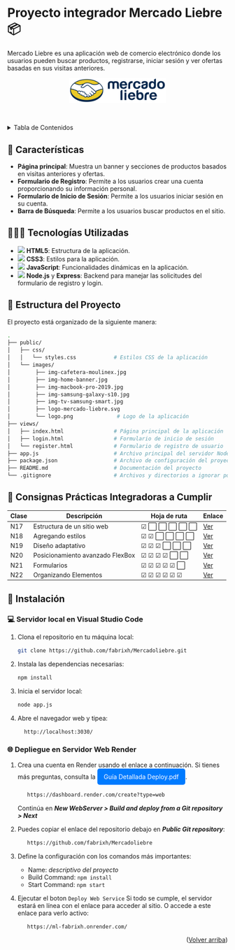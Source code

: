 <a id="readme-top"></a>
# Proyecto integrador Mercado Liebre 📦

Mercado Liebre es una aplicación web de comercio electrónico donde los usuarios pueden buscar productos, registrarse, iniciar sesión y ver ofertas basadas en sus visitas anteriores.

<a href="https://ml-fabrixh.onrender.com/" style="display: block; text-align: center;">
  <img src="./public/images/logo-mercado-liebre.svg" alt="Vista de Mercado Liebre" width="220">
</a>

<br> <!-- Salto de línea -->

<details>
  <summary>Tabla de Contenidos</summary>
  <ol>
    <li><a href="#readme-top"><sub>Inicio</sub></a></li>
    <li><a href="https://github.com/fabrixh/Mercadoliebre?tab=readme-ov-file#características"><sub>Características</sub></a></li>
    <li><a href="https://github.com/fabrixh/Mercadoliebre?tab=readme-ov-file#tecnologías-utilizadas"><sub>Tecnologías Utilizadas</sub></a></li>
    <li><a href="https://github.com/fabrixh/Mercadoliebre?tab=readme-ov-file#estructura-del-proyecto"><sub>Estructura del Proyecto</sub></a></li>
    <li><a href="https://github.com/fabrixh/Mercadoliebre?tab=readme-ov-file#consignas-prácticas-integradoras-a-cumplir"><sub>Consignas Prácticas Integradoras a Cumplir</sub></a></li>
    <li><a href="https://github.com/fabrixh/Mercadoliebre?tab=readme-ov-file#instalación"><sub>Instalación</sub></a></li>
    <ul>
      <li><a href="https://github.com/fabrixh/Mercadoliebre?tab=readme-ov-file#servidor-local-en-visual-studio-code"><sub>Servidor local en Visual Studio Code</sub></a></li>
      <li><a href="https://github.com/fabrixh/Mercadoliebre?tab=readme-ov-file#despliegue-en-servidor-web-render"><sub>Despliegue en Servidor Web Render</sub></a></li>
    </ul>
  </ol>
</details>

## 📑 Características

- **Página principal**: Muestra un banner y secciones de productos basados en visitas anteriores y ofertas.
- **Formulario de Registro**: Permite a los usuarios crear una cuenta proporcionando su información personal.
- **Formulario de Inicio de Sesión**: Permite a los usuarios iniciar sesión en su cuenta.
- **Barra de Búsqueda**: Permite a los usuarios buscar productos en el sitio.

## 👨🏻‍💻 Tecnologías Utilizadas


- <img src="https://cdn3.emoji.gg/emojis/HTML.png" width="16"> **HTML5**: Estructura de la aplicación.
- <img src="https://cdn3.emoji.gg/emojis/css.png" width="16"> **CSS3**: Estilos para la aplicación.
- <img src="https://cdn3.emoji.gg/emojis/node_js.png" width="16"> **JavaScript**: Funcionalidades dinámicas en la aplicación.
 - <img src="https://cdn3.emoji.gg/emojis/node_js.png" width="16"> **Node.js** y **Express**: Backend para manejar las solicitudes del formulario de registro y login.

## 📂 Estructura del Proyecto

El proyecto está organizado de la siguiente manera:



```bash
.
├── public/
│   ├── css/
│   │   └── styles.css            # Estilos CSS de la aplicación
│   └── images/
│        ├── img-cafetera-moulinex.jpg
│        ├── img-home-banner.jpg
│        ├── img-macbook-pro-2019.jpg
│        ├── img-samsung-galaxy-s10.jpg
│        ├── img-tv-samsung-smart.jpg
│        ├── logo-mercado-liebre.svg
│        └── logo.png              # Logo de la aplicación                 
├── views/
│   ├── index.html                # Página principal de la aplicación
│   ├── login.html                # Formulario de inicio de sesión
│   └── register.html             # Formulario de registro de usuario
├── app.js                        # Archivo principal del servidor Node.js
├── package.json                  # Archivo de configuración del proyecto y dependencias
├── README.md                     # Documentación del proyecto
└── .gitignore                    # Archivos y directorios a ignorar por Git
```

## 🎯 Consignas Prácticas Integradoras a Cumplir

| Clase | Descripción | Hoja de ruta | Enlace |
|-------|-------------|--------------|--------|
| N17   | Estructura de un sitio web | &#9745; ⬜ ⬜ ⬜ ⬜ ⬜ | [Ver](https://drive.google.com/file/d/1L7st7e2N9_6o6Yk5yaTT0OZk4ad0YJHV/view) |
| N18   | Agregando estilos | &#9745; &#9745; ⬜ ⬜ ⬜ ⬜ | [Ver](https://drive.google.com/file/d/1P0k5uabfhBXmhtf_MalPUHWArxFtCX9U/view) |
| N19   | Diseño adaptativo | &#9745; &#9745; &#9745; ⬜ ⬜ ⬜ | [Ver](https://drive.google.com/file/d/1r7aFOtVMpLnFS3-aiA9eraNYp-5KRfqa/view) |
| N20   | Posicionamiento avanzado FlexBox | &#9745; &#9745; &#9745; &#9745; ⬜ ⬜ | [Ver](https://drive.google.com/file/d/1flX4YlO42VQC0YTCXYZsKN8FedsUykjV/view) |
| N21   | Formularios | &#9745; &#9745; &#9745; &#9745; &#9745; ⬜ | [Ver](https://drive.google.com/file/d/1RxTxwmrUCc0WOoRg6_hyqNzq2FMYNDs1/view) |
| N22   | Organizando Elementos | &#9745; &#9745; &#9745; &#9745; &#9745; &#9745; | [Ver](https://drive.google.com/file/d/1IZMZZQnK0auf_LFdOOUyl-tg63fjLSfw/view) |

 

## 🚀 Instalación

### 💻 Servidor local en Visual Studio Code

1. Clona el repositorio en tu máquina local:

   ```bash
   git clone https://github.com/fabrixh/Mercadoliebre.git

2. Instala las dependencias necesarias:

   ```bash
   npm install

3. Inicia el servidor local:
 
   ```bash
   node app.js

4. Abre el navegador web y tipea:


   ```bash
     http://localhost:3030/
    ```


   
### 🌐 Depliegue en Servidor Web Render

1. Crea una cuenta en Render usando el enlace a continuación. Si tienes más preguntas, consulta la <a href="https://drive.google.com/file/d/1vHm07KcydinAfDofaiOoAPcH4tkj6kL_/view" style="display: inline-block; padding: 10px 15px; background-color: #007BFF; color: white; text-decoration: none; border-radius: 5px;">Guía Detallada Deploy.pdf</a>.


   ```bash
      https://dashboard.render.com/create?type=web
    ```
      Continúa en ***New WebServer > Build and deploy from a Git repository > Next***


3. Puedes copiar el enlace del repositorio debajo en ***Public Git repository***:
   ```bash
      https://github.com/fabrixh/Mercadoliebre
    ```
4. Define la configuración con los comandos más importantes:
   - Name: *descriptivo del proyecto*
   - Build Command: ```npm install```
   - Start Command: ```npm start```

5. Ejecutar el boton ```Deploy Web Service``` Si todo se cumple, el servidor estará en línea con el enlace para acceder al sitio. O accede a este enlace para verlo activo:

   ```bash
      https://ml-fabrixh.onrender.com/
    ```
<p align="right">(<a href="#readme-top">Volver arriba</a>)</p>


